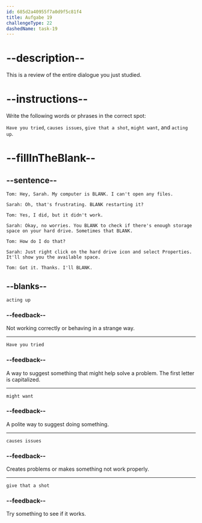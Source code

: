 ```yaml
---
id: 685d2a40955f7a0d9f5c81f4
title: Aufgabe 19
challengeType: 22
dashedName: task-19
---
```


<!--REVIEW -->

# --description--

This is a review of the entire dialogue you just studied.

# --instructions--

Write the following words or phrases in the correct spot:

`Have you tried`, `causes issues`, `give that a shot`, `might want`, and `acting up`.

# --fillInTheBlank--

## --sentence--

`Tom: Hey, Sarah. My computer is BLANK. I can't open any files.`

`Sarah: Oh, that's frustrating. BLANK restarting it?`

`Tom: Yes, I did, but it didn't work.`

`Sarah: Okay, no worries. You BLANK to check if there's enough storage space on your hard drive. Sometimes that BLANK.`

`Tom: How do I do that?`

`Sarah: Just right click on the hard drive icon and select Properties. It'll show you the available space.`

`Tom: Got it. Thanks. I'll BLANK.`

## --blanks--

`acting up`

### --feedback--

Not working correctly or behaving in a strange way.

---

`Have you tried`

### --feedback--

A way to suggest something that might help solve a problem. The first letter is capitalized.

---

`might want`

### --feedback--

A polite way to suggest doing something.

---

`causes issues`

### --feedback--

Creates problems or makes something not work properly.

---

`give that a shot`

### --feedback--

Try something to see if it works.
